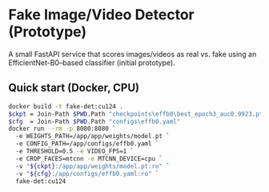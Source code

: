 # Fake Image/Video Detector (Prototype)

A small FastAPI service that scores images/videos as real vs. fake using an EfficientNet-B0–based classifier (initial prototype).

## Quick start (Docker, CPU)

```bash
docker build -t fake-det:cu124 .
$ckpt = Join-Path $PWD.Path "checkpoints\effb0\best_epoch3_auc0.9923.pt"
$cfg  = Join-Path $PWD.Path "configs\effb0.yaml"
docker run --rm -p 8080:8080 `
  -e WEIGHTS_PATH=/app/app/weights/model.pt `
  -e CONFIG_PATH=/app/configs/effb0.yaml `
  -e THRESHOLD=0.5 -e VIDEO_FPS=1 `
  -e CROP_FACES=mtcnn -e MTCNN_DEVICE=cpu `
  -v "${ckpt}:/app/app/weights/model.pt:ro" `
  -v "${cfg}:/app/configs/effb0.yaml:ro" `
  fake-det:cu124
